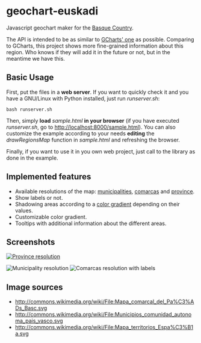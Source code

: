 geochart-euskadi
================

Javascript geochart maker for the [Basque Country](http://en.wikipedia.org/wiki/Basque_Country_(autonomous_community)).

The API is intended to be as similar to [GCharts' one](https://developers.google.com/chart/interactive/docs/gallery/geochart) as possible.
Comparing to GCharts, this project shows more fine-grained information about this region.
Who knows if they will add it in the future or not, but in the meantime we have this.


Basic Usage
-----------

First, put the files in a __web server__.
If you want to quickly check it and you have a GNU/Linux with Python installed, just run _runserver.sh_:

    bash runserver.sh

Then, simply __load__ _sample.html_ __in your browser__ (if you have executed _runserver.sh_, go to <http://localhost:8000/sample.html>).
You can also customize the example according to your needs __editing__ the _drawRegionsMap_ function in _sample.html_ and refreshing the browser.

Finally, if you want to use it in you own web project, just call to the library as done in the example.


Implemented features
--------------------

 * Available resolutions of the map: [municipalities](http://en.wikipedia.org/wiki/Municipality), [comarcas](http://en.wikipedia.org/wiki/Comarca) and [province](http://en.wikipedia.org/wiki/Province).
 * Show labels or not.
 * Shadowing areas according to a [color gradient](http://en.wikipedia.org/wiki/Color_gradient) depending on their values.
 * Customizable color gradient.
 * Tooltips with additional information about the different areas.


Screenshots
-----------

<a href="http://imgur.com/a/gcbK3"><img src="http://i.imgur.com/WDYMoKil.png" title="Province resolution"/></a>

<img src="http://i.imgur.com/JBJqBl5l.png" title="Municipality resolution"/>

<img src="http://i.imgur.com/bk3Pac7l.png" title="Comarcas resolution with labels"/>


Image sources
-------------

 * http://commons.wikimedia.org/wiki/File:Mapa_comarcal_del_Pa%C3%ADs_Basc.svg
 * http://commons.wikimedia.org/wiki/File:Municipios_comunidad_autonoma_pais_vasco.svg
 * http://commons.wikimedia.org/wiki/File:Mapa_territorios_Espa%C3%B1a.svg

